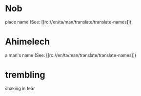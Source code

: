 # Nob

place name (See: [[rc://en/ta/man/translate/translate-names]])

# Ahimelech

a man's name (See: [[rc://en/ta/man/translate/translate-names]])

# trembling

shaking in fear


